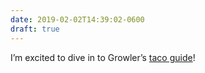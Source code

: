 ```yaml
---
date: 2019-02-02T14:39:02-0600
draft: true
---
```




I’m excited to dive in to Growler’s [taco guide](https://growlermag.com/behold-land-of-10000-tacos/)!




